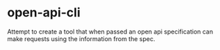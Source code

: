 # open-api-cli
Attempt to create a tool that when passed an open api specification can make requests using the information from the spec.
